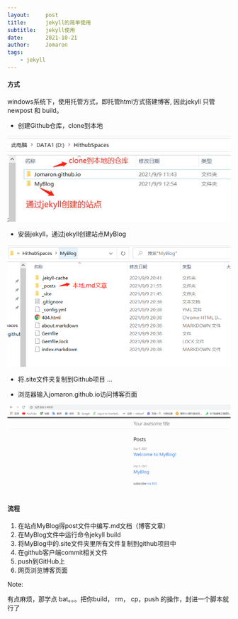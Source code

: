 ```yaml
---
layout:     post
title:      jekyll的简单使用
subtitle:   jekyll使用
date:       2021-10-21
author:     Jomaron
tags:
    - jekyll
---
```



#### 方式

windows系统下，使用托管方式，即托管html方式搭建博客, 因此jekyll 只管newpost 和 build。        

 * 创建Github仓库，clone到本地

 ![](/images/posts/jekyll/img1.png)

 * 安装jekyll，通过jekyll创建站点MyBlog

 ![](/images/posts/jekyll/img2.png)

 * 将.site文件夹复制到Github项目
...

 * 浏览器输入jomaron.github.io访问博客页面

 ![](/images/posts/jekyll/img3.png)

#### 流程

1. 在站点MyBlog得post文件中编写.md文档（博客文章）
2. 在MyBlog文件中运行命令jekyll build
3. 将MyBlog中的.site文件夹里所有文件复制到github项目中
4. 在github客户端commit相关文件
5. push到GitHub上
6. 网页浏览博客页面

Note:

有点麻烦，那学点 bat。。。把你build， rm， cp，push 的操作，封进一个脚本就行了

